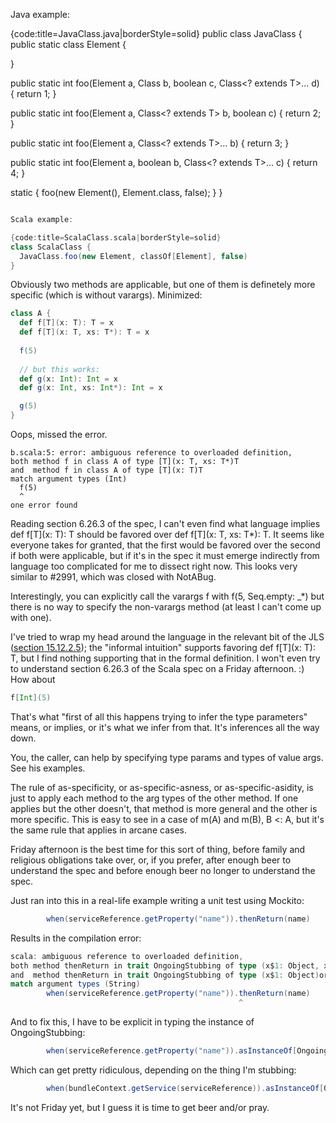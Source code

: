 Java example:

{code:title=JavaClass.java|borderStyle=solid}
public class JavaClass {
  public static class Element {

  }

  public static <T extends Element> int foo(Element a, Class<T> b, boolean c, Class<? extends T>... d) {
    return 1;
  }

  public static <T extends Element> int foo(Element a, Class<? extends T> b, boolean c) {
    return 2;
  }

  public static <T extends Element> int foo(Element a, Class<? extends T>... b) {
    return 3;
  }

  public static <T extends Element> int foo(Element a, boolean b, Class<? extends T>... c) {
    return 4;
  }

  static {
    foo(new Element(), Element.class, false);
  }
}
```scala

Scala example:

{code:title=ScalaClass.scala|borderStyle=solid}
class ScalaClass {
  JavaClass.foo(new Element, classOf[Element], false)
}
```

Obviously two methods are applicable, but one of them is definetely more specific (which is without varargs). 
Minimized:
```scala
class A {
  def f[T](x: T): T = x
  def f[T](x: T, xs: T*): T = x
  
  f(5)
  
  // but this works:
  def g(x: Int): Int = x
  def g(x: Int, xs: Int*): Int = x

  g(5)
}
```
Oops, missed the error.
```
b.scala:5: error: ambiguous reference to overloaded definition,
both method f in class A of type [T](x: T, xs: T*)T
and  method f in class A of type [T](x: T)T
match argument types (Int)
  f(5)
  ^
one error found
```
Reading section 6.26.3 of the spec, I can't even find what language implies def f[T](x: T): T should be favored over def f[T](x: T, xs: T*): T.  It seems like everyone takes for granted, that the first would be favored over the second if both were applicable, but if it's in the spec it must emerge indirectly from language too complicated for me to dissect right now.
This looks very similar to #2991, which was closed with NotABug.  

Interestingly, you can explicitly call the varargs f with f(5, Seq.empty: _*) but there is no way to specify the non-varargs method (at least I can't come up with one).

I've tried to wrap my head around the language in the relevant bit of the JLS ([section 15.12.2.5](http://docs.oracle.com/javase/specs/jls/se7/html/jls-15.html#jls-15.12.2.5));
the "informal intuition" supports favoring def f[T](x: T): T, but I find nothing supporting that in the formal definition.  I won't even try to understand section 6.26.3 of the Scala spec on a Friday afternoon.  :)
How about
```scala
f[Int](5)
```
That's what "first of all this happens trying to infer the type parameters" means, or implies, or it's what we infer from that.  It's inferences all the way down.

You, the caller, can help by specifying type params and types of value args.  See his examples.

The rule of as-specificity, or as-specific-asness, or as-specific-asidity, is just to apply each method to the arg types of the other method.  If one applies but the other doesn't, that method is more general and the other is more specific.  This is easy to see in a case of m(A) and m(B), B <: A, but it's the same rule that applies in arcane cases.

Friday afternoon is the best time for this sort of thing, before family and religious obligations take over, or, if you prefer, after enough beer to understand the spec and before enough beer no longer to understand the spec.

Just ran into this in a real-life example writing a unit test using Mockito:

```java
        when(serviceReference.getProperty("name")).thenReturn(name)
```

Results in the compilation error:

```scala
scala: ambiguous reference to overloaded definition,
both method thenReturn in trait OngoingStubbing of type (x$1: Object, x$2: <repeated...>[Object])org.mockito.stubbing.OngoingStubbing[Object]
and  method thenReturn in trait OngoingStubbing of type (x$1: Object)org.mockito.stubbing.OngoingStubbing[Object]
match argument types (String)
        when(serviceReference.getProperty("name")).thenReturn(name)
                                                   ^
```

And to fix this, I have to be explicit in typing the instance of OngoingStubbing:

```java
        when(serviceReference.getProperty("name")).asInstanceOf[OngoingStubbing[String]].thenReturn(name)
```

Which can get pretty ridiculous, depending on the thing I'm stubbing:

```java
        when(bundleContext.getService(serviceReference)).asInstanceOf[OngoingStubbing[LoginHandler[AuthData, User, String]]].thenReturn(handler)
```

It's not Friday yet, but I guess it is time to get beer and/or pray.
